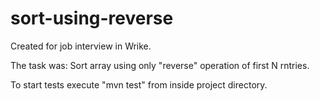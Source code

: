 # sort-using-reverse

Created for job interview in Wrike.

The task was: Sort array using only "reverse" operation of first N rntries.

To start tests execute "mvn test" from inside project directory.
